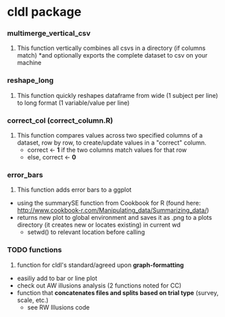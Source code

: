 # cldl package
### multimerge_vertical_csv
1. This function vertically combines all csvs in a directory (if columns match) 
   *and optionally exports the complete dataset to csv on your machine

### reshape_long
1. This function quickly reshapes dataframe from wide (1 subject per line) to long format (1 variable/value per line)

### correct_col (correct_column.R)
1. This function compares values across two specified columns of a dataset, row by row, to create/update values in a "correct" column. 
   * correct <- **1** if the two columns match values for that row
   * else, correct <- **0**

### error_bars
1. This function adds error bars to a ggplot 
  * using the summarySE function from Cookbook for R (found here: http://www.cookbook-r.com/Manipulating_data/Summarizing_data/)
  * returns new plot to global environment and saves it as .png to a plots directory (it creates new or locates existing) in current wd
    * setwd() to relevant location before calling

### TODO functions

1. function for cldl's standard/agreed upon **graph-formatting**
  * easiliy add to bar or line plot 
  * check out AW illusions analysis (2 functions noted for CC)
* function that **concatenates files and splits based on trial type** (survey, scale, etc.)
  * see RW Illusions code
